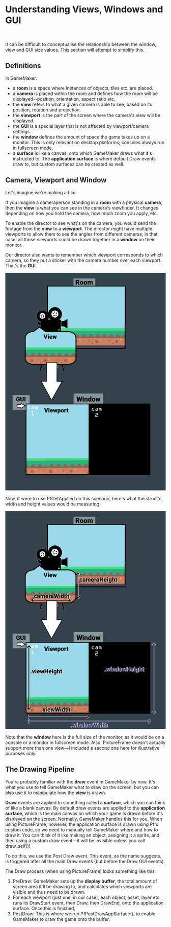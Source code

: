 # Understanding Views, Windows and GUI

&nbsp;

It can be difficult to conceptualise the relationship between the window, view and GUI size values. This section will attempt to simplify this.

## Definitions

In GameMaker:
-	a **room** is a space where instances of objects, tiles etc. are placed.
-	a **camera** is placed within the room and defines how the room will be displayed--position, orientation, aspect ratio etc.
-   the **view** refers to what a given camera is able to see, based on its position, rotation and projection.
-	the **viewport** is the part of the screen where the camera's view will be displayed.
-	the **GUI** is a special layer that is not affected by viewport/camera settings.
-	the **window** defines the amount of space the game takes up on a monitor. This is only relevant on desktop platforms; consoles always run in fullscreen mode.
-	a **surface** is like a canvas, onto which GameMaker draws what it's instructed to. The **application surface** is where default Draw events draw to, but custom surfaces can be created as well.

## Camera, Viewport and Window

Let's imagine we're making a film.

If you imagine a cameraperson standing in a **room** with a physical **camera**, then the **view** is what you can see in the camera's viewfinder. It changes depending on how you hold the camera, how much zoom you apply, etc.

To enable the director to see what's on the camera, you would send the footage from the **view** to a **viewport**. The director might have multiple viewports to allow them to see the angles from different cameras; in that case, all those viewports could be drawn together in a **window** on their monitor.

Our director also wants to remember which viewport corresponds to which camera, so they put a sticker with the camera number over each viewport. That's the **GUI**.

![image](../assets/diagram1f.png)


Now, if were to use PfGetApplied on this scenario, here's what the struct's width and height values would be measuring:

![image](../assets/diagram2b.png)

Note that the **window** here is the full size of the monitor, as it would be on a console or a monitor in fullscreen mode. Also, PictureFrame doesn't actually support more than one view—I included a second one here for illustrative purposes only.

## The Drawing Pipeline

You're probably familiar with the **draw** event in GameMaker by now. It's what you use to tell GameMaker what to draw on the screen, but you can also use it to manipulate how the **view** is drawn.

**Draw** events are applied to something called a **surface**, which you can think of like a blank canvas. By default draw events are applied to the **application surface**, which is the main canvas on which your game is drawn before it's displayed on the screen. Normally, GameMaker handles this for you. When using PictureFrame, however, the application surface is drawn using Pf's custom code, so we need to manually tell GameMaker where and how to draw it. You can think of it like making an object, assigning it a sprite, and then using a custom draw event—it will be invisible unless you call draw_self()!

To do this, we use the Post Draw event. This event, as the name suggests, is triggered after all the main Draw events (but before the Draw GUI events).

The Draw process (when using PictureFrame) looks something like this:

1. PreDraw: GameMaker sets up the **display buffer**, the total amount of screen area it'll be drawing to, and calculates which viewports are visible and thus need to be drawn.
2. For each viewport (just one, in our case), each object, asset, layer etc. runs its DrawStart event, then Draw, then DrawEnd, onto the application surface. Once this is finished, 
3. PostDraw: This is where we run PfPostDrawAppSurface(), to enable GameMaker to draw the game onto the buffer. 